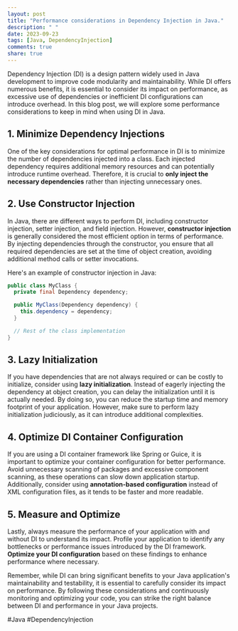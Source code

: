 ```yaml
---
layout: post
title: "Performance considerations in Dependency Injection in Java."
description: " "
date: 2023-09-23
tags: [Java, DependencyInjection]
comments: true
share: true
---
```


Dependency Injection (DI) is a design pattern widely used in Java development to improve code modularity and maintainability. While DI offers numerous benefits, it is essential to consider its impact on performance, as excessive use of dependencies or inefficient DI configurations can introduce overhead. In this blog post, we will explore some performance considerations to keep in mind when using DI in Java.

## 1. Minimize Dependency Injections
One of the key considerations for optimal performance in DI is to minimize the number of dependencies injected into a class. Each injected dependency requires additional memory resources and can potentially introduce runtime overhead. Therefore, it is crucial to **only inject the necessary dependencies** rather than injecting unnecessary ones.

## 2. Use Constructor Injection
In Java, there are different ways to perform DI, including constructor injection, setter injection, and field injection. However, **constructor injection** is generally considered the most efficient option in terms of performance. By injecting dependencies through the constructor, you ensure that all required dependencies are set at the time of object creation, avoiding additional method calls or setter invocations.

Here's an example of constructor injection in Java:

```java
public class MyClass {
  private final Dependency dependency;

  public MyClass(Dependency dependency) {
    this.dependency = dependency;
  }

  // Rest of the class implementation
}
```

## 3. Lazy Initialization
If you have dependencies that are not always required or can be costly to initialize, consider using **lazy initialization**. Instead of eagerly injecting the dependency at object creation, you can delay the initialization until it is actually needed. By doing so, you can reduce the startup time and memory footprint of your application. However, make sure to perform lazy initialization judiciously, as it can introduce additional complexities.

## 4. Optimize DI Container Configuration
If you are using a DI container framework like Spring or Guice, it is important to optimize your container configuration for better performance. Avoid unnecessary scanning of packages and excessive component scanning, as these operations can slow down application startup. Additionally, consider using **annotation-based configuration** instead of XML configuration files, as it tends to be faster and more readable.

## 5. Measure and Optimize
Lastly, always measure the performance of your application with and without DI to understand its impact. Profile your application to identify any bottlenecks or performance issues introduced by the DI framework. **Optimize your DI configuration** based on these findings to enhance performance where necessary.

Remember, while DI can bring significant benefits to your Java application's maintainability and testability, it is essential to carefully consider its impact on performance. By following these considerations and continuously monitoring and optimizing your code, you can strike the right balance between DI and performance in your Java projects.

#Java #DependencyInjection